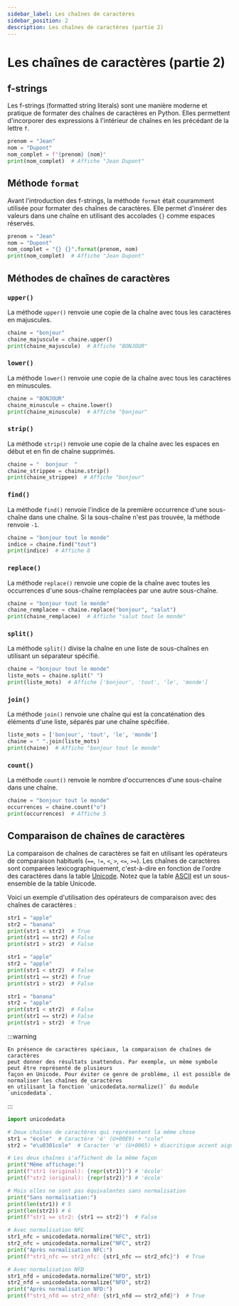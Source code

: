 ```yaml
---
sidebar_label: Les chaînes de caractères
sidebar_position: 2
description: Les chaînes de caractères (partie 2)
---
```


# Les chaînes de caractères (partie 2)


## f-strings

Les f-strings (formatted string literals) sont une manière moderne et pratique
de formater des chaînes de caractères en Python. Elles permettent d'incorporer
des expressions à l'intérieur de chaînes en les précédant de la lettre `f`.


```python
prenom = "Jean"
nom = "Dupont"
nom_complet = f"{prenom} {nom}"
print(nom_complet)  # Affiche "Jean Dupont"
```

## Méthode `format`

Avant l'introduction des f-strings, la méthode `format` était couramment
utilisée pour formater des chaînes de caractères. Elle permet d'insérer des
valeurs dans une chaîne en utilisant des accolades `{}` comme espaces réservés.


```python
prenom = "Jean"
nom = "Dupont"
nom_complet = "{} {}".format(prenom, nom)
print(nom_complet)  # Affiche "Jean Dupont"
```

## Méthodes de chaînes de caractères

### `upper()`
La méthode `upper()` renvoie une copie de la chaîne avec tous les caractères en majuscules.

```python
chaine = "bonjour"
chaine_majuscule = chaine.upper()
print(chaine_majuscule)  # Affiche "BONJOUR"
```

### `lower()`
La méthode `lower()` renvoie une copie de la chaîne avec tous les caractères en minuscules.

```python
chaine = "BONJOUR"
chaine_minuscule = chaine.lower()
print(chaine_minuscule)  # Affiche "bonjour"
```

### `strip()`
La méthode `strip()` renvoie une copie de la chaîne avec les espaces en début et en fin de chaîne supprimés.

```python
chaine = "  bonjour  "
chaine_strippee = chaine.strip()
print(chaine_strippee)  # Affiche "bonjour"
```

### `find()`
La méthode `find()` renvoie l'indice de la première occurrence d'une sous-chaîne dans une chaîne. Si la sous-chaîne n'est pas trouvée, la méthode renvoie `-1`.

```python
chaine = "bonjour tout le monde"
indice = chaine.find("tout")
print(indice)  # Affiche 8
```

### `replace()`
La méthode `replace()` renvoie une copie de la chaîne avec toutes les occurrences d'une sous-chaîne remplacées par une autre sous-chaîne.

```python
chaine = "bonjour tout le monde"
chaine_remplacee = chaine.replace("bonjour", "salut")
print(chaine_remplacee)  # Affiche "salut tout le monde"
```

### `split()`
La méthode `split()` divise la chaîne en une liste de sous-chaînes en utilisant un séparateur spécifié.

```python
chaine = "bonjour tout le monde"
liste_mots = chaine.split(" ")
print(liste_mots)  # Affiche ['bonjour', 'tout', 'le', 'monde']
```

### `join()`
La méthode `join()` renvoie une chaîne qui est la concaténation des éléments d'une liste, séparés par une chaîne spécifiée.

```python
liste_mots = ['bonjour', 'tout', 'le', 'monde']
chaine = " ".join(liste_mots)
print(chaine)  # Affiche "bonjour tout le monde"
```

### `count()`
La méthode `count()` renvoie le nombre d'occurrences d'une sous-chaîne dans une chaîne.

```python
chaine = "bonjour tout le monde"
occurrences = chaine.count("o")
print(occurrences)  # Affiche 5
```


## Comparaison de chaînes de caractères

La comparaison de chaînes de caractères se fait en utilisant les opérateurs de
comparaison habituels (`==`, `!=`, `<`, `>`, `<=`, `>=`). Les chaînes de
caractères sont comparées lexicographiquement, c'est-à-dire en fonction de
l'ordre des caractères dans la table [Unicode](https://fr.wikipedia.org/wiki/Unicode). Notez que la table [ASCII](https://fr.wikipedia.org/wiki/American_Standard_Code_for_Information_Interchange) est un sous-ensemble de la table Unicode.

Voici un exemple d'utilisation des opérateurs de comparaison avec des chaînes de caractères :

```python linenums="1"
str1 = "apple"
str2 = "banana"
print(str1 < str2)  # True
print(str1 == str2) # False
print(str1 > str2)  # False

str1 = "apple"
str2 = "apple"
print(str1 < str2)  # False
print(str1 == str2) # True
print(str1 > str2)  # False

str1 = "banana"
str2 = "apple"
print(str1 < str2)  # False
print(str1 == str2) # False
print(str1 > str2)  # True
```

:::warning

    En présence de caractères spéciaux, la comparaison de chaînes de caractères 
    peut donner des résultats inattendus. Par exemple, un même symbole peut être représenté de plusieurs 
    façon en Unicode. Pour éviter ce genre de problème, il est possible de normaliser les chaînes de caractères
    en utilisant la fonction `unicodedata.normalize()` du module `unicodedata`.

:::

```python
import unicodedata

# Deux chaînes de caractères qui représentent la même chose
str1 = "école"  # Caractère 'é' (U+00E9) + "cole"
str2 = "e\u0301cole"  # Caracter 'e' (U+0065) + diacritique accent aigu (U+0301) + "cole"

# Les deux chaînes s'affichent de la même façon
print("Même affichage:")
print(f"str1 (original): {repr(str1)}") # 'école'
print(f"str2 (original): {repr(str2)}") # 'école'

# Mais elles ne sont pas équivalentes sans normalisation
print("Sans normalisation:")
print(len(str1)) # 5
print(len(str2)) # 6
print(f"str1 == str2: {str1 == str2}")  # False

# Avec normalisation NFC
str1_nfc = unicodedata.normalize("NFC", str1)
str2_nfc = unicodedata.normalize("NFC", str2)
print("Après normalisation NFC:")
print(f"str1_nfc == str2_nfc: {str1_nfc == str2_nfc}")  # True

# Avec normalisation NFD
str1_nfd = unicodedata.normalize("NFD", str1)
str2_nfd = unicodedata.normalize("NFD", str2)
print("Après normalisation NFD:")
print(f"str1_nfd == str2_nfd: {str1_nfd == str2_nfd}")  # True
```